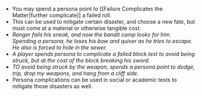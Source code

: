 - You may spend a persona point to [[Failure Complicates the Matter|further complicate]] a failed roll.
- This can be used to mitigate certain disaster, and choose a new fate, but must come at a material or otherwise tangible cost. 
- *Ranger fails his sneak, and now the bandit camp looks for him. Spending a persona, he loses his bow and quiver as he tries to escape. He also is forced to hide in the sewer.*
- *A player spends persona to complicate a failed block test to avoid being struck, but at the cost of the block breaking his sword.*
- *TO avoid being struck by the weapon, spends a persona point to dodge, trip, drop my weapons, and hang from a cliff side.*
- Persona complications can be used in social or academic tests to mitigate those disasters as well.